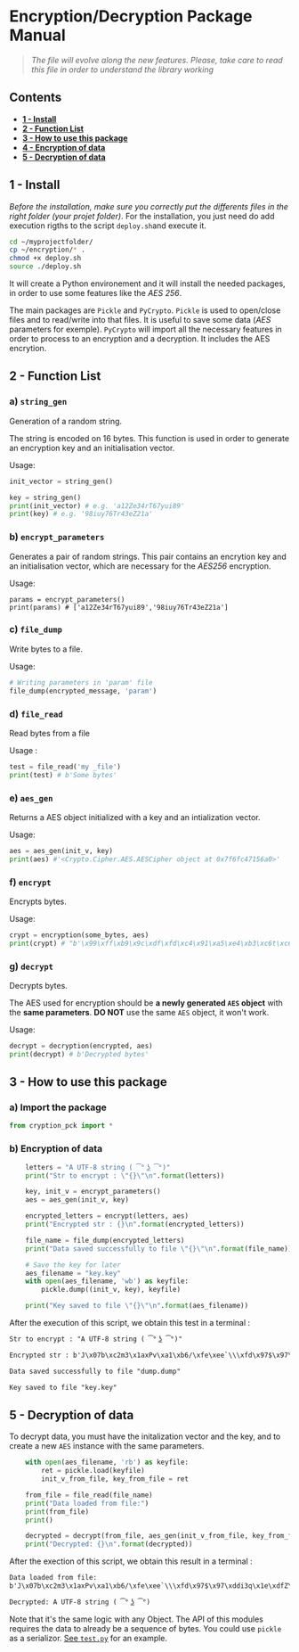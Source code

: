 # Encryption/Decryption Package Manual

> *The file will evolve along the new features.
Please, take care to read this file in order to understand the library working*

## Contents

- [**1 - Install**](#1---Install)
- [**2 - Function List**](#2---Function-List)
- [**3 - How to use this package**](#3---How-to-use-this-package)
- [**4 - Encryption of data**](#4---Encryption-of-data)
- [**5 - Decryption of data**](#5---Decryption-of-data)

## 1 - Install

*Before the installation, make sure you correctly put the differents files in the right folder (your projet folder)*.
For the installation, you just need do add execution rigths to the script `deploy.sh`and execute it.

```bash
cd ~/myprojectfolder/
cp ~/encryption/* .
chmod +x deploy.sh
source ./deploy.sh
```

It will create a Python environement and it will install the needed packages, in order to use some features like the *AES 256*.

The main packages are `Pickle` and `PyCrypto`.
`Pickle` is used to open/close files and to read/write into that files. It is useful to save some data (*AES* parameters for exemple).
`PyCrypto` will import all the necessary features in order to process to an encryption and a decryption. It includes the AES encrytion.

## 2 - Function List

### a) `string_gen`

Generation of a random string.

The string is encoded on 16 bytes.
This function is used in order to generate an encryption key and an initialisation vector.

Usage:

```python
init_vector = string_gen()

key = string_gen()
print(init_vector) # e.g. 'a12Ze34rT67yui89'
print(key) # e.g. '98iuy76Tr43eZ21a'
```

### b) `encrypt_parameters`

Generates a pair of random strings.
This pair contains an encrytion key and an initialisation vector, which are necessary for the *AES256* encryption.

Usage:

```python3
params = encrypt_parameters()
print(params) # ['a12Ze34rT67yui89','98iuy76Tr43eZ21a']
```

### c) `file_dump`

Write bytes to a file.

Usage:

```python
# Writing parameters in 'param' file
file_dump(encrypted_message, 'param')
```

### d) `file_read`

Read bytes from a file

Usage :

```python
test = file_read('my _file')
print(test) # b'Some bytes'
```

### e) `aes_gen`

Returns a AES object initialized with a key and an intialization vector.

Usage:

```python
aes = aes_gen(init_v, key)
print(aes) #'<Crypto.Cipher.AES.AESCipher object at 0x7f6fc47156a0>'
```

### f) `encrypt`

Encrypts bytes.

Usage:

```python
crypt = encryption(some_bytes, aes)
print(crypt) # "b'\x99\xff\xb9\x9c\xdf\xfd\xc4\x91\xa5\xe4\xb3\xc6t\xc6\x0b\x19"
```

### g) `decrypt`

Decrypts bytes.

The AES used for encryption should be **a newly generated `AES` object** with the **same parameters**. **DO NOT** use the same `AES` object, it won't work.

Usage:

```python
decrypt = decryption(encrypted, aes)
print(decrypt) # b'Decrypted bytes'
```

## 3 - How to use this package

### a) Import the package

```python
from cryption_pck import *
```

### b) Encryption of data

```python
    letters = "A UTF-8 string ( ͡° ͜ʖ ͡°)"
    print("Str to encrypt : \"{}\"\n".format(letters))

    key, init_v = encrypt_parameters()
    aes = aes_gen(init_v, key)

    encrypted_letters = encrypt(letters, aes)
    print("Encrypted str : {}\n".format(encrypted_letters))

    file_name = file_dump(encrypted_letters)
    print("Data saved successfully to file \"{}\"\n".format(file_name))

    # Save the key for later
    aes_filename = "key.key"
    with open(aes_filename, 'wb') as keyfile:
        pickle.dump((init_v, key), keyfile)

    print("Key saved to file \"{}\"\n".format(aes_filename))
```

After the execution of this script, we obtain this test in a terminal :

```txt
Str to encrypt : "A UTF-8 string ( ͡° ͜ʖ ͡°)"

Encrypted str : b'J\x07b\xc2m3\x1axPv\xa1\xb6/\xfe\xee`\\\xfd\x97$\x97\xddi3q\x1e\xdfZ\x17l\x0f\xdb/\x88\x18\xbd\xa5\xc9\x87"\x87\xd1\x96\x83\xd8\xb0\x9d\t\xb7\xc2\xca\xb1\x9f\x83\xb5\n8\xb9G\xe4H\'#\x11\x94\xa1d4\xd6\x8f\xda+\x9e\xf4a\x14\x92\x10\xa9\xad\xa5X\xa1\xbfS\xaa\xa1\xfe\x8cs\x95b^\x17\xd2k'

Data saved successfully to file "dump.dump"

Key saved to file "key.key"
```

## 5 - Decryption of data

To decrypt data, you must have the initalization vector and the key, and to create a new `AES` instance with the same parameters.

```python
    with open(aes_filename, 'rb') as keyfile:
        ret = pickle.load(keyfile)
        init_v_from_file, key_from_file = ret

    from_file = file_read(file_name)
    print("Data loaded from file:")
    print(from_file)
    print()

    decrypted = decrypt(from_file, aes_gen(init_v_from_file, key_from_file))
    print("Decrypted: {}\n".format(decrypted))
```

After the exection of this script, we obtain this result in a terminal :

```txt
Data loaded from file:
b'J\x07b\xc2m3\x1axPv\xa1\xb6/\xfe\xee`\\\xfd\x97$\x97\xddi3q\x1e\xdfZ\x17l\x0f\xdb/\x88\x18\xbd\xa5\xc9\x87"\x87\xd1\x96\x83\xd8\xb0\x9d\t\xb7\xc2\xca\xb1\x9f\x83\xb5\n8\xb9G\xe4H\'#\x11\x94\xa1d4\xd6\x8f\xda+\x9e\xf4a\x14\x92\x10\xa9\xad\xa5X\xa1\xbfS\xaa\xa1\xfe\x8cs\x95b^\x17\xd2k'

Decrypted: A UTF-8 string ( ͡° ͜ʖ ͡°)
```

Note that it's the same logic with any Object. The API of this modules requires the data to already be a sequence of bytes.
You could use `pickle` as a serializor. [See `test.py`](test.py) for an example.
